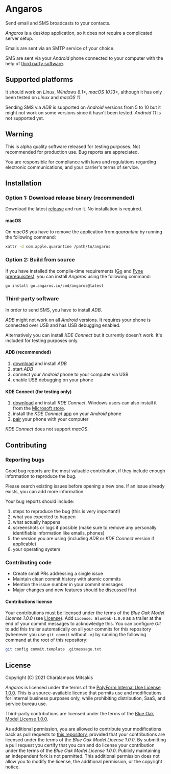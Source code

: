 # Angaros

Send email and SMS broadcasts to your contacts.

*Angaros* is a desktop application, so it does not require a complicated server setup.

Emails are sent via an SMTP service of your choice.

SMS are sent via your *Android* phone connected to your computer with the help of [third party software](#third-party-software).

## Supported platforms

It should work on *Linux*, *Windows 8.1+*, *macOS 10.13+*, although it has only been tested on *Linux* and *macOS 11*.

Sending SMS via *ADB* is supported on *Android* versions from 5 to 10 but it might not work on some versions since it hasn't been tested.
*Android 11* is not supported yet.

## Warning

This is alpha quality software released for testing purposes. Not recommended for production use. Bug reports are appreciated.

You are responsible for compliance with laws and regulations regarding electronic communications, and your carrier's terms of service.

## Installation

### Option 1: Download release binary (recommended)

Download the latest [release](https://github.com/cmitsakis/angaros/releases) and run it. No installation is required.

#### macOS

On *macOS* you have to remove the application from *quarantine* by running the following command:

```sh
xattr -d com.apple.quarantine /path/to/angaros
```

### Option 2: Build from source

If you have installed the compile-time requirements
([Go](https://golang.org/) and [Fyne prerequisites](https://developer.fyne.io/started/#prerequisites)),
you can install *Angaros* using the following command:

```sh
go install go.angaros.io/cmd/angaros@latest
```

### Third-party software

In order to send SMS, you have to install *ADB*.

*ADB* might not work on all *Android* versions.
It requires your phone is connected over USB and has USB debugging enabled.

Alternatively you can install *KDE Connect* but it currently doesn't work. It's included for testing purposes only.

#### ADB (recommended)

1. [download](https://developer.android.com/studio/releases/platform-tools#downloads) and install *ADB*
2. start *ADB*
3. connect your *Android* phone to your computer via USB
4. enable USB debugging on your phone

#### KDE Connect (for testing only)

1. [download](https://kdeconnect.kde.org/download.html) and install *KDE Connect*.
   Windows users can also install it from the [Microsoft store](https://www.microsoft.com/store/apps/9N93MRMSXBF0).
2. install the *KDE Connect* [app](https://play.google.com/store/apps/details?id=org.kde.kdeconnect_tp) on your *Android* phone
3. [pair](https://userbase.kde.org/KDEConnect#Pairing_two_devices_together) your phone with your computer

*KDE Connect* does not support *macOS*.

## Contributing

### Reporting bugs

Good bug reports are the most valuable contribution, if they include enough information to reproduce the bug.

Please search existing issues before opening a new one. If an issue already exists, you can add more information.

Your bug reports should include:

1. steps to reproduce the bug (this is very important!)
2. what you expected to happen
3. what actually happens
4. screenshots or logs if possible (make sure to remove any personally identifiable information like emails, phones)
5. the version you are using (including *ADB* or *KDE Connect* version if applicable)
6. your operating system

### Contributing code

- Create small PRs addressing a single issue
- Maintain clean commit history with atomic commits
- Mention the issue number in your commit messages
- Major changes and new features should be discussed first

#### Contributions license

Your contributions must be licensed under the terms of the *Blue Oak Model License 1.0.0* (see [License](#license)).
Add `License: BlueOak-1.0.0` as a trailer at the end of your commit messages to acknowledge this.
You can configure *Git* to add this trailer automatically on all your commits for this repository (whenever you use `git commit` without `-m`) by running the following command at the root of this repository:

```sh
git config commit.template .gitmessage.txt
```

## License

Copyright (C) 2021 Charalampos Mitsakis

*Angaros* is licensed under the terms of the [PolyForm Internal Use License 1.0.0](LICENSE-PolyForm-Internal-Use.md).
This is a source-available license that permits use and modifications for internal business purposes only, while prohibiting distribution, SaaS, and service bureau use.

Third-party contributions are licensed under the terms of the [Blue Oak Model License 1.0.0](LICENSE-BlueOak.md).

As additional permission, you are allowed to contribute your modifications back as pull requests to [this repository](https://github.com/cmitsakis/angaros),
provided that your contributions are licensed under the terms of the *Blue Oak Model License 1.0.0*.
By submitting a pull request you certify that you can and do license your contribution under the terms of the *Blue Oak Model License 1.0.0*.
Publicly maintaining an independent fork is not permitted.
This additional permission does not allow you to modify the license, the additional permission, or the copyright notice.
